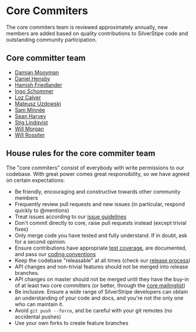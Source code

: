 # Core Commiters
The core commiters team is reviewed approximately annually, new members are added based on quality contributions to SilverStipe code and outstanding community participation. 

## Core committer team
* [Damian Mooyman](https://github.com/tractorcow/)
* [Daniel Hensby](https://github.com/dhensby)
* [Hamish Friedlander](https://github.com/hafriedlander)
* [Ingo Schommer](https://github.com/chillu)
* [Loz Calver](https://github.com/kinglozzer)
* [Mateusz Uzdowski](https://github.com/mateusz/)
* [Sam Minnée](https://github.com/sminnee)
* [Sean Harvey](https://github.com/halkyon/)
* [Stig Lindqvist](https://github.com/stojg)
* [Will Morgan](https://github.com/willmorgan)
* [Will Rossiter](https://github.com/wilr/)

## House rules for the core commiter team

The "core commiters" consist of everybody with write permissions to our codebase.
With great power comes great responsibility, so we have agreed on certain expectations:

 * Be friendly, encouraging and constructive towards other community members
 * Frequently review pull requests and new issues (in particular, respond quickly to @mentions)
 * Treat issues according to our [issue guidelines](/misc/contributing/issues)
 * Don't commit directly to core, raise pull requests instead (except trivial fixes)
 * Only merge code you have tested and fully understand. If in doubt, ask for a second opinion.
 * Ensure contributions have appropriate [test coverage](/topics/testing), are documented, and pass our [coding conventions](/misc/coding-conventions)
 * Keep the codebase "releasable" at all times (check our [release process](/misc/release-process))
 * API changes and non-trivial features should not be merged into release branches. 
 * API changes on master should not be merged until they have the buy-in of at least two core committers (or better, through the [core mailinglist](https://groups.google.com/forum/#!forum/silverstripe-dev))
 * Be inclusive. Ensure a wide range of SilverStripe developers can obtain an understanding of your code and docs, and you're not the only one who can maintain it.
 * Avoid `git push --force`, and be careful with your git remotes (no accidental pushes)
 * Use your own forks to create feature branches

